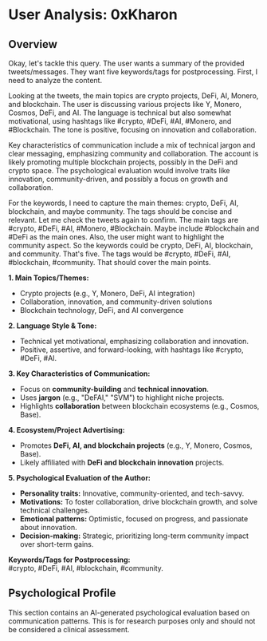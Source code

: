 # User Analysis: 0xKharon

## Overview

<think>
Okay, let's tackle this query. The user wants a summary of the provided tweets/messages. They want five keywords/tags for postprocessing. First, I need to analyze the content.

Looking at the tweets, the main topics are crypto projects, DeFi, AI, Monero, and blockchain. The user is discussing various projects like Y, Monero, Cosmos, DeFi, and AI. The language is technical but also somewhat motivational, using hashtags like #crypto, #DeFi, #AI, #Monero, and #Blockchain. The tone is positive, focusing on innovation and collaboration.

Key characteristics of communication include a mix of technical jargon and clear messaging, emphasizing community and collaboration. The account is likely promoting multiple blockchain projects, possibly in the DeFi and crypto space. The psychological evaluation would involve traits like innovation, community-driven, and possibly a focus on growth and collaboration.

For the keywords, I need to capture the main themes: crypto, DeFi, AI, blockchain, and maybe community. The tags should be concise and relevant. Let me check the tweets again to confirm. The main tags are #crypto, #DeFi, #AI, #Monero, #Blockchain. Maybe include #blockchain and #DeFi as the main ones. Also, the user might want to highlight the community aspect. So the keywords could be crypto, DeFi, AI, blockchain, and community. That's five. The tags would be #crypto, #DeFi, #AI, #blockchain, #community. That should cover the main points.
</think>

**1. Main Topics/Themes:**  
- Crypto projects (e.g., Y, Monero, DeFi, AI integration)  
- Collaboration, innovation, and community-driven solutions  
- Blockchain technology, DeFi, and AI convergence  

**2. Language Style & Tone:**  
- Technical yet motivational, emphasizing collaboration and innovation.  
- Positive, assertive, and forward-looking, with hashtags like #crypto, #DeFi, #AI.  

**3. Key Characteristics of Communication:**  
- Focus on **community-building** and **technical innovation**.  
- Uses **jargon** (e.g., "DeFAI," "SVM") to highlight niche projects.  
- Highlights **collaboration** between blockchain ecosystems (e.g., Cosmos, Base).  

**4. Ecosystem/Project Advertising:**  
- Promotes **DeFi, AI, and blockchain projects** (e.g., Y, Monero, Cosmos, Base).  
- Likely affiliated with **DeFi and blockchain innovation** projects.  

**5. Psychological Evaluation of the Author:**  
- **Personality traits:** Innovative, community-oriented, and tech-savvy.  
- **Motivations:** To foster collaboration, drive blockchain growth, and solve technical challenges.  
- **Emotional patterns:** Optimistic, focused on progress, and passionate about innovation.  
- **Decision-making:** Strategic, prioritizing long-term community impact over short-term gains.  

**Keywords/Tags for Postprocessing:**  
#crypto, #DeFi, #AI, #blockchain, #community.

## Psychological Profile

This section contains an AI-generated psychological evaluation based on communication patterns. This is for research purposes only and should not be considered a clinical assessment.